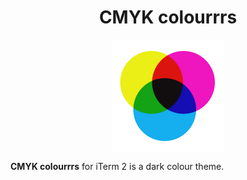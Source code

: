 <h1 style="text-align: center">CMYK colourrrs</h1>

<img src="cmyk-logo.png" width="180" style="display: block; margin: 0 auto; width: 180px" />

**CMYK colourrrs** for iTerm 2 is a dark colour theme.